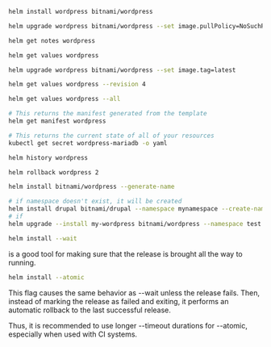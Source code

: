
```bash
helm install wordpress bitnami/wordpress

helm upgrade wordpress bitnami/wordpress --set image.pullPolicy=NoSuchPolicy

helm get notes wordpress

helm get values wordpress

helm upgrade wordpress bitnami/wordpress --set image.tag=latest

helm get values wordpress --revision 4

helm get values wordpress --all

# This returns the manifest generated from the template
helm get manifest wordpress

# This returns the current state of all of your resources
kubectl get secret wordpress-mariadb -o yaml

helm history wordpress

helm rollback wordpress 2
```

```bash
helm install bitnami/wordpress --generate-name

# if namespace doesn't exist, it will be created
helm install drupal bitnami/drupal --namespace mynamespace --create-namespace
# if 
helm upgrade --install my-wordpress bitnami/wordpress --namespace test --create-namespace
```

```bash 
helm install --wait 
```
is a good tool for making sure that the release is brought all the way to running. 

```bash 
helm install --atomic
```
This flag causes the same behavior as --wait unless the release fails. Then, instead of marking the release as failed and exiting, it performs an automatic rollback to the last successful release.


Thus, it is recommended to use longer --timeout durations for --atomic, especially when used with CI systems.